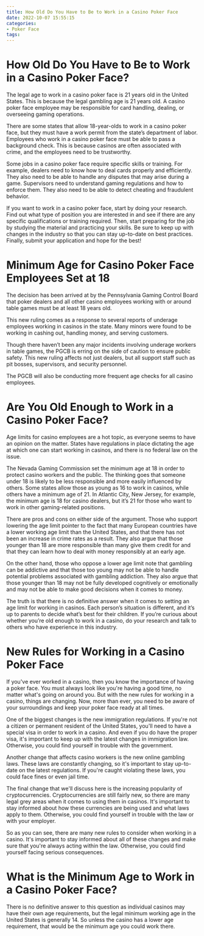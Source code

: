```yaml
---
title: How Old Do You Have to Be to Work in a Casino Poker Face
date: 2022-10-07 15:55:15
categories:
- Poker Face
tags:
---
```



#  How Old Do You Have to Be to Work in a Casino Poker Face?

The legal age to work in a casino poker face is 21 years old in the United States. This is because the legal gambling age is 21 years old. A casino poker face employee may be responsible for card handling, dealing, or overseeing gaming operations.

There are some states that allow 18-year-olds to work in a casino poker face, but they must have a work permit from the state’s department of labor. Employees who work in a casino poker face must be able to pass a background check. This is because casinos are often associated with crime, and the employees need to be trustworthy.

Some jobs in a casino poker face require specific skills or training. For example, dealers need to know how to deal cards properly and efficiently. They also need to be able to handle any disputes that may arise during a game. Supervisors need to understand gaming regulations and how to enforce them. They also need to be able to detect cheating and fraudulent behavior.

If you want to work in a casino poker face, start by doing your research. Find out what type of position you are interested in and see if there are any specific qualifications or training required. Then, start preparing for the job by studying the material and practicing your skills. Be sure to keep up with changes in the industry so that you can stay up-to-date on best practices. Finally, submit your application and hope for the best!

#  Minimum Age for Casino Poker Face Employees Set at 18

The decision has been arrived at by the Pennsylvania Gaming Control Board that poker dealers and all other casino employees working with or around table games must be at least 18 years old. 

This new ruling comes as a response to several reports of underage employees working in casinos in the state. Many minors were found to be working in cashing out, handling money, and serving customers. 

Though there haven’t been any major incidents involving underage workers in table games, the PGCB is erring on the side of caution to ensure public safety. This new ruling affects not just dealers, but all support staff such as pit bosses, supervisors, and security personnel. 

The PGCB will also be conducting more frequent age checks for all casino employees.

#  Are You Old Enough to Work in a Casino Poker Face?

Age limits for casino employees are a hot topic, as everyone seems to have an opinion on the matter. States have regulations in place dictating the age at which one can start working in casinos, and there is no federal law on the issue. 

The Nevada Gaming Commission set the minimum age at 18 in order to protect casino workers and the public. The thinking goes that someone under 18 is likely to be less responsible and more easily influenced by others. Some states allow those as young as 16 to work in casinos, while others have a minimum age of 21. In Atlantic City, New Jersey, for example, the minimum age is 18 for casino dealers, but it’s 21 for those who want to work in other gaming-related positions. 

There are pros and cons on either side of the argument. Those who support lowering the age limit pointer to the fact that many European countries have a lower working age limit than the United States, and that there has not been an increase in crime rates as a result. They also argue that those younger than 18 are more responsible than many give them credit for and that they can learn how to deal with money responsibly at an early age. 

On the other hand, those who oppose a lower age limit note that gambling can be addictive and that those too young may not be able to handle potential problems associated with gambling addiction. They also argue that those younger than 18 may not be fully developed cognitively or emotionally and may not be able to make good decisions when it comes to money. 

The truth is that there is no definitive answer when it comes to setting an age limit for working in casinos. Each person’s situation is different, and it’s up to parents to decide what’s best for their children. If you’re curious about whether you’re old enough to work in a casino, do your research and talk to others who have experience in this industry.

#  New Rules for Working in a Casino Poker Face

If you've ever worked in a casino, then you know the importance of having a poker face. You must always look like you're having a good time, no matter what's going on around you. But with the new rules for working in a casino, things are changing. Now, more than ever, you need to be aware of your surroundings and keep your poker face ready at all times.

One of the biggest changes is the new immigration regulations. If you're not a citizen or permanent resident of the United States, you'll need to have a special visa in order to work in a casino. And even if you do have the proper visa, it's important to keep up with the latest changes in immigration law. Otherwise, you could find yourself in trouble with the government.

Another change that affects casino workers is the new online gambling laws. These laws are constantly changing, so it's important to stay up-to-date on the latest regulations. If you're caught violating these laws, you could face fines or even jail time.

The final change that we'll discuss here is the increasing popularity of cryptocurrencies. Cryptocurrencies are still fairly new, so there are many legal grey areas when it comes to using them in casinos. It's important to stay informed about how these currencies are being used and what laws apply to them. Otherwise, you could find yourself in trouble with the law or with your employer.

So as you can see, there are many new rules to consider when working in a casino. It's important to stay informed about all of these changes and make sure that you're always acting within the law. Otherwise, you could find yourself facing serious consequences.

#  What is the Minimum Age to Work in a Casino Poker Face?

There is no definitive answer to this question as individual casinos may have their own age requirements, but the legal minimum working age in the United States is generally 14. So unless the casino has a lower age requirement, that would be the minimum age you could work there.